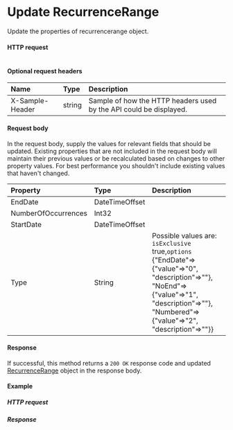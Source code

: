 # Update RecurrenceRange

Update the properties of recurrencerange object.
#### HTTP request
```http

```

#### Optional request headers
| Name       | Type | Description|
|:-----------|:------|:----------|
| X-Sample-Header  | string  | Sample of how the HTTP headers used by the API could be displayed.|

#### Request body
In the request body, supply the values for relevant fields that should be updated. Existing properties that are not included in the request body will maintain their previous values or be recalculated based on changes to other property values. For best performance you shouldn't include existing values that haven't changed.

| Property	   | Type	|Description|
|:---------------|:--------|:----------|
|EndDate|DateTimeOffset||
|NumberOfOccurrences|Int32||
|StartDate|DateTimeOffset||
|Type|String| Possible values are: `isExclusive` true,`options` {"EndDate"=>{"value"=>"0", "description"=>""}, "NoEnd"=>{"value"=>"1", "description"=>""}, "Numbered"=>{"value"=>"2", "description"=>""}}|

#### Response
If successful, this method returns a `200 OK` response code and updated [RecurrenceRange](../resources/recurrencerange.md) object in the response body.
#### Example
##### HTTP request
##### Response
